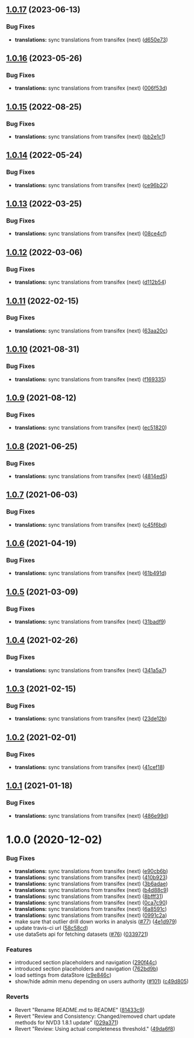 ## [1.0.17](https://github.com/dhis2/who-data-quality-app/compare/v1.0.16...v1.0.17) (2023-06-13)


### Bug Fixes

* **translations:** sync translations from transifex (next) ([d650e73](https://github.com/dhis2/who-data-quality-app/commit/d650e73d8f9478150e57e05cb34c8c92a4f381cb))

## [1.0.16](https://github.com/dhis2/who-data-quality-app/compare/v1.0.15...v1.0.16) (2023-05-26)


### Bug Fixes

* **translations:** sync translations from transifex (next) ([006f53d](https://github.com/dhis2/who-data-quality-app/commit/006f53ddf155a38db0e78035a85be9808fe7026f))

## [1.0.15](https://github.com/dhis2/who-data-quality-app/compare/v1.0.14...v1.0.15) (2022-08-25)


### Bug Fixes

* **translations:** sync translations from transifex (next) ([bb2e1c1](https://github.com/dhis2/who-data-quality-app/commit/bb2e1c14d2e3ea1c8de021c02d28359c0d178ec1))

## [1.0.14](https://github.com/dhis2/who-data-quality-app/compare/v1.0.13...v1.0.14) (2022-05-24)


### Bug Fixes

* **translations:** sync translations from transifex (next) ([ce96b22](https://github.com/dhis2/who-data-quality-app/commit/ce96b22c11b25f421e31da67741b065bfc069634))

## [1.0.13](https://github.com/dhis2/who-data-quality-app/compare/v1.0.12...v1.0.13) (2022-03-25)


### Bug Fixes

* **translations:** sync translations from transifex (next) ([08ce4cf](https://github.com/dhis2/who-data-quality-app/commit/08ce4cf9f6f65c96c5ffca2ad022bde0901c847b))

## [1.0.12](https://github.com/dhis2/who-data-quality-app/compare/v1.0.11...v1.0.12) (2022-03-06)


### Bug Fixes

* **translations:** sync translations from transifex (next) ([d112b54](https://github.com/dhis2/who-data-quality-app/commit/d112b54443c66c6bbde09ec7539a9d2f086aa622))

## [1.0.11](https://github.com/dhis2/who-data-quality-app/compare/v1.0.10...v1.0.11) (2022-02-15)


### Bug Fixes

* **translations:** sync translations from transifex (next) ([63aa20c](https://github.com/dhis2/who-data-quality-app/commit/63aa20c92dbf985ba413fc5d55e48a91efcd0e64))

## [1.0.10](https://github.com/dhis2/who-data-quality-app/compare/v1.0.9...v1.0.10) (2021-08-31)


### Bug Fixes

* **translations:** sync translations from transifex (next) ([f169335](https://github.com/dhis2/who-data-quality-app/commit/f1693355b8d1bda19d8117bc0b71f030b9559ece))

## [1.0.9](https://github.com/dhis2/who-data-quality-app/compare/v1.0.8...v1.0.9) (2021-08-12)


### Bug Fixes

* **translations:** sync translations from transifex (next) ([ec51820](https://github.com/dhis2/who-data-quality-app/commit/ec518206c5598e8143cc157a3d6b48ea95272365))

## [1.0.8](https://github.com/dhis2/who-data-quality-app/compare/v1.0.7...v1.0.8) (2021-06-25)


### Bug Fixes

* **translations:** sync translations from transifex (next) ([4814ed5](https://github.com/dhis2/who-data-quality-app/commit/4814ed555d94727e7cc171ddc7f784a9d0a0a7b5))

## [1.0.7](https://github.com/dhis2/who-data-quality-app/compare/v1.0.6...v1.0.7) (2021-06-03)


### Bug Fixes

* **translations:** sync translations from transifex (next) ([c45f6bd](https://github.com/dhis2/who-data-quality-app/commit/c45f6bd0e9208a751294d9d4dcc66c985f154894))

## [1.0.6](https://github.com/dhis2/who-data-quality-app/compare/v1.0.5...v1.0.6) (2021-04-19)


### Bug Fixes

* **translations:** sync translations from transifex (next) ([61b491d](https://github.com/dhis2/who-data-quality-app/commit/61b491dea388b693e4749a6febce94e4b795f9ef))

## [1.0.5](https://github.com/dhis2/who-data-quality-app/compare/v1.0.4...v1.0.5) (2021-03-09)


### Bug Fixes

* **translations:** sync translations from transifex (next) ([31badf9](https://github.com/dhis2/who-data-quality-app/commit/31badf932c45527a96355beb6067d52ec7632c8c))

## [1.0.4](https://github.com/dhis2/who-data-quality-app/compare/v1.0.3...v1.0.4) (2021-02-26)


### Bug Fixes

* **translations:** sync translations from transifex (next) ([341a5a7](https://github.com/dhis2/who-data-quality-app/commit/341a5a72d3f7dcb204b8e51ffb654cc3b46e0d1f))

## [1.0.3](https://github.com/dhis2/who-data-quality-app/compare/v1.0.2...v1.0.3) (2021-02-15)


### Bug Fixes

* **translations:** sync translations from transifex (next) ([23de12b](https://github.com/dhis2/who-data-quality-app/commit/23de12b7ba8cdc5bee06da5d5b8dea33e8f38daa))

## [1.0.2](https://github.com/dhis2/who-data-quality-app/compare/v1.0.1...v1.0.2) (2021-02-01)


### Bug Fixes

* **translations:** sync translations from transifex (next) ([41cef18](https://github.com/dhis2/who-data-quality-app/commit/41cef18a61ebe08f068e00cd9f909f2aaa04bb6f))

## [1.0.1](https://github.com/dhis2/who-data-quality-app/compare/v1.0.0...v1.0.1) (2021-01-18)


### Bug Fixes

* **translations:** sync translations from transifex (next) ([486e99d](https://github.com/dhis2/who-data-quality-app/commit/486e99d464f002ffab5d5ff819ced5b84cded654))

# 1.0.0 (2020-12-02)


### Bug Fixes

* **translations:** sync translations from transifex (next) ([e90cb6b](https://github.com/dhis2/who-data-quality-app/commit/e90cb6b1e1459390b230084204f35c9469823644))
* **translations:** sync translations from transifex (next) ([410b923](https://github.com/dhis2/who-data-quality-app/commit/410b923cc3119e8dbe797ff2df6c0babafdcd236))
* **translations:** sync translations from transifex (next) ([3b6adae](https://github.com/dhis2/who-data-quality-app/commit/3b6adae712302b119e9909d9aa6520e5cea1b177))
* **translations:** sync translations from transifex (next) ([b4d88c9](https://github.com/dhis2/who-data-quality-app/commit/b4d88c9b8515760be1697667ea3a42458f01b67a))
* **translations:** sync translations from transifex (next) ([8bfff31](https://github.com/dhis2/who-data-quality-app/commit/8bfff316f2407ad7eb36d75ad35c921f7d661790))
* **translations:** sync translations from transifex (next) ([0ca7c90](https://github.com/dhis2/who-data-quality-app/commit/0ca7c901f7f20e067ad85c395f0103caa72f6158))
* **translations:** sync translations from transifex (next) ([6a8591c](https://github.com/dhis2/who-data-quality-app/commit/6a8591ca4fd46bf7a9de031b761742ed9ae7bfda))
* **translations:** sync translations from transifex (next) ([0991c2a](https://github.com/dhis2/who-data-quality-app/commit/0991c2afe83e611993e7ce761591531dac7ac4d2))
* make sure that outlier drill down works in analysis ([#77](https://github.com/dhis2/who-data-quality-app/issues/77)) ([4e1d979](https://github.com/dhis2/who-data-quality-app/commit/4e1d979fbb17968ccf8615528b2baa8a81ed4c08))
* update travis-ci url ([58c58cd](https://github.com/dhis2/who-data-quality-app/commit/58c58cd9ccc376d75001f03fe156164c6e6db284))
* use dataSets api for fetching datasets ([#76](https://github.com/dhis2/who-data-quality-app/issues/76)) ([0339721](https://github.com/dhis2/who-data-quality-app/commit/033972124290d9ee0afeae0d65ba628aa4420313))


### Features

* introduced section placeholders and navigation ([290f44c](https://github.com/dhis2/who-data-quality-app/commit/290f44ce9b53709d7d13721d51f1c3b2a7130597))
* introduced section placeholders and navigation ([762bd9b](https://github.com/dhis2/who-data-quality-app/commit/762bd9b1f885bb2572a1ac274c10637f6e33d681))
* load settings from dataStore ([c9e846c](https://github.com/dhis2/who-data-quality-app/commit/c9e846c01ce1af4d43ca0cf9f58490ca1e84b5ad))
* show/hide admin menu depending on users authority ([#101](https://github.com/dhis2/who-data-quality-app/issues/101)) ([c49d805](https://github.com/dhis2/who-data-quality-app/commit/c49d805c6126091cc6016875be15cdc4bc6691c4))


### Reverts

* Revert "Rename README.md to README" ([81433c9](https://github.com/dhis2/who-data-quality-app/commit/81433c93a0fd8f9ad13703c5a48c7040fd7ab262))
* Revert "Review and Consistency: Changed/removed chart update methods for NVD3 1.8.1 update" ([029a371](https://github.com/dhis2/who-data-quality-app/commit/029a3710f3924858ad5d5587cdc629d61f2c9293))
* Revert "Review: Using actual completeness threshold." ([49da6f8](https://github.com/dhis2/who-data-quality-app/commit/49da6f8fdaaaec92a14eef978f7b4ef750654388))
